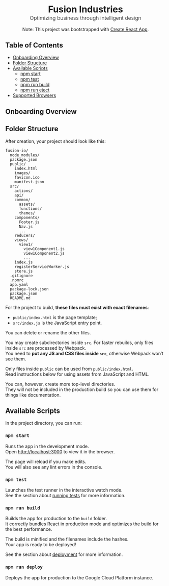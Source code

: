 <div style='text-align: center; margin: 0 auto'>
  <h1 style='margin-bottom: 0'>Fusion Industries</h1>
  <h3 style='font-weight: 300; margin-top: 0'>Optimizing business through intelligent design</h3>
</div>

<p style='text-align: center'>Note: This project was bootstrapped with <a href='https://github.com/facebookincubator/create-react-app'>Create React App</a>.

## Table of Contents

- [Onboarding Overview](#onboarding-overview)
- [Folder Structure](#folder-structure)
- [Available Scripts](#available-scripts)
  - [npm start](#npm-start)
  - [npm test](#npm-test)
  - [npm run build](#npm-run-build)
  - [npm run eject](#npm-run-eject)
- [Supported Browsers](#supported-browsers)

## Onboarding Overview


## Folder Structure

After creation, your project should look like this:

```
fusion-io/
  node_modules/
  package.json
  public/
    index.html
    images/
    favicon.ico
    manifest.json
  src/
    actions/
    api/
    common/
      assets/
      functions/
      themes/
    components/
      Footer.js
      Nav.js
      ...
    reducers/
    views/
      view1/
        view1Component1.js
        view1Component2.js
        ...
    index.js
    registerServiceWorker.js
    store.js
  .gitignore
  .npmrc
  app.yaml
  package-lock.json
  package.json
  README.md
```

For the project to build, **these files must exist with exact filenames**:

* `public/index.html` is the page template;
* `src/index.js` is the JavaScript entry point.

You can delete or rename the other files.

You may create subdirectories inside `src`. For faster rebuilds, only files inside `src` are processed by Webpack.<br>
You need to **put any JS and CSS files inside `src`**, otherwise Webpack won’t see them.

Only files inside `public` can be used from `public/index.html`.<br>
Read instructions below for using assets from JavaScript and HTML.

You can, however, create more top-level directories.<br>
They will not be included in the production build so you can use them for things like documentation.

## Available Scripts

In the project directory, you can run:

### `npm start`

Runs the app in the development mode.<br>
Open [http://localhost:3000](http://localhost:3000) to view it in the browser.

The page will reload if you make edits.<br>
You will also see any lint errors in the console.

### `npm test`

Launches the test runner in the interactive watch mode.<br>
See the section about [running tests](#running-tests) for more information.

### `npm run build`

Builds the app for production to the `build` folder.<br>
It correctly bundles React in production mode and optimizes the build for the best performance.

The build is minified and the filenames include the hashes.<br>
Your app is ready to be deployed!

See the section about [deployment](#deployment) for more information.

### `npm run deploy`

Deploys the app for production to the Google Cloud Platform instance.